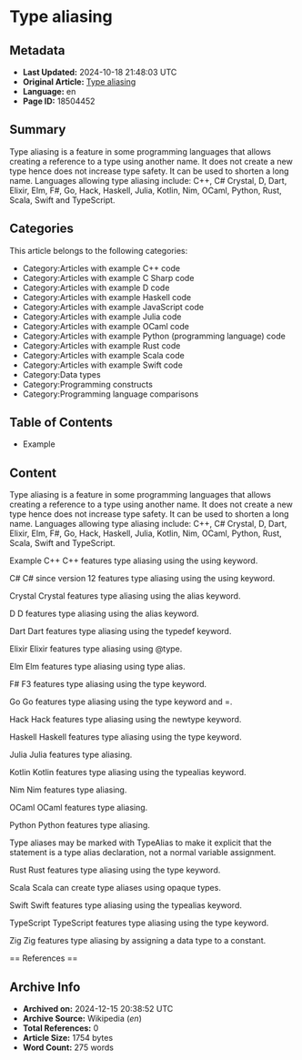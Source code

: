 # Type aliasing

## Metadata
- **Last Updated:** 2024-10-18 21:48:03 UTC
- **Original Article:** [Type aliasing](https://en.wikipedia.org/wiki/Type_aliasing)
- **Language:** en
- **Page ID:** 18504452

## Summary
Type aliasing is a feature in some programming languages that allows creating a reference to a type using another name. It does not create a new type hence does not increase type safety. It can be used to shorten a long name. Languages allowing type aliasing include: C++, C# Crystal, D, Dart, Elixir, Elm, F#, Go, Hack, Haskell, Julia, Kotlin, Nim, OCaml, Python, Rust, Scala, Swift and TypeScript.

## Categories
This article belongs to the following categories:

- Category:Articles with example C++ code
- Category:Articles with example C Sharp code
- Category:Articles with example D code
- Category:Articles with example Haskell code
- Category:Articles with example JavaScript code
- Category:Articles with example Julia code
- Category:Articles with example OCaml code
- Category:Articles with example Python (programming language) code
- Category:Articles with example Rust code
- Category:Articles with example Scala code
- Category:Articles with example Swift code
- Category:Data types
- Category:Programming constructs
- Category:Programming language comparisons

## Table of Contents

- Example

## Content

Type aliasing is a feature in some programming languages that allows creating a reference to a type using another name. It does not create a new type hence does not increase type safety. It can be used to shorten a long name. Languages allowing type aliasing include: C++, C# Crystal, D, Dart, Elixir, Elm, F#, Go, Hack, Haskell, Julia, Kotlin, Nim, OCaml, Python, Rust, Scala, Swift and TypeScript.

Example
C++
C++ features type aliasing using the using keyword.

C#
C# since version 12 features type aliasing using the using keyword.

Crystal
Crystal features type aliasing using the alias keyword.

D
D features type aliasing using the alias keyword.

Dart
Dart features type aliasing using the typedef keyword.

Elixir
Elixir features type aliasing using @type.

Elm
Elm features type aliasing using type alias.

F#
F3 features type aliasing using the type keyword.

Go
Go features type aliasing using the type keyword and =.

Hack
Hack features type aliasing using the newtype keyword.

Haskell
Haskell features type aliasing using the type keyword.

Julia
Julia features type aliasing.

Kotlin
Kotlin features type aliasing using the typealias keyword.

Nim
Nim features type aliasing.

OCaml
OCaml features type aliasing.

Python
Python features type aliasing.

Type aliases may be marked with TypeAlias to make it explicit that the statement is a type alias declaration, not a normal variable assignment.

Rust
Rust features type aliasing using the type keyword.

Scala
Scala can create type aliases using opaque types.

Swift
Swift features type aliasing using the typealias keyword.

TypeScript
TypeScript features type aliasing using the type keyword.

Zig
Zig features type aliasing by assigning a data type to a constant.


== References ==

## Archive Info
- **Archived on:** 2024-12-15 20:38:52 UTC
- **Archive Source:** Wikipedia (_en_)
- **Total References:** 0
- **Article Size:** 1754 bytes
- **Word Count:** 275 words
